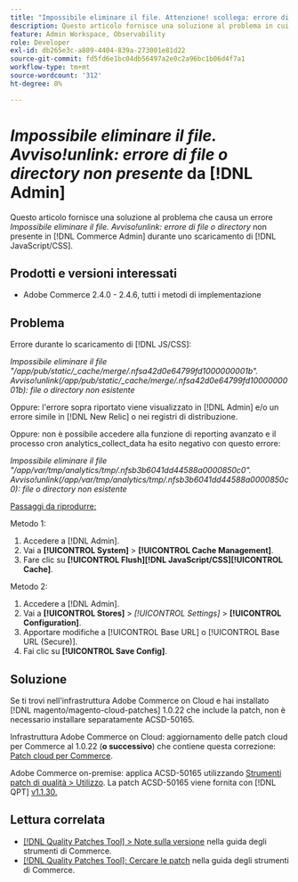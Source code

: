 ```yaml
---
title: "Impossibile eliminare il file. Attenzione! scollega: errore di file o directory non presente da  [!DNL Admin]"
description: Questo articolo fornisce una soluzione al problema in cui viene visualizzato un errore *Il file non può essere eliminato. Avviso!scollega errore di file o directory non presente* da  [!DNL Admin] quando esegui uno svuotamento di  [!DNL Javascript/CSS] .
feature: Admin Workspace, Observability
role: Developer
exl-id: db265e3c-a809-4404-839a-273001e81d22
source-git-commit: fd5fd6e1bc04db56497a2e0c2a96bc1b06d4f7a1
workflow-type: tm+mt
source-wordcount: '312'
ht-degree: 0%

---
```


# *Impossibile eliminare il file. Avviso!unlink: errore di file o directory non presente* da [!DNL Admin]

Questo articolo fornisce una soluzione al problema che causa un errore *Impossibile eliminare il file. Avviso!unlink: errore di file o directory* non presente in [!DNL Commerce Admin] durante uno scaricamento di [!DNL JavaScript/CSS].

## Prodotti e versioni interessati

* Adobe Commerce 2.4.0 - 2.4.6, tutti i metodi di implementazione

## Problema

Errore durante lo scaricamento di [!DNL JS/CSS]:

*Impossibile eliminare il file &quot;/app/pub/static/_cache/merge/.nfsa42d0e64799fd1000000001b&quot;. Avviso!unlink(/app/pub/static/_cache/merge/.nfsa42d0e64799fd1000000001b): file o directory non esistente*

Oppure: l&#39;errore sopra riportato viene visualizzato in [!DNL Admin] e/o un errore simile in [!DNL New Relic] o nei registri di distribuzione.

Oppure: non è possibile accedere alla funzione di reporting avanzato e il processo cron analytics_collect_data ha esito negativo con questo errore:

*Impossibile eliminare il file &quot;/app/var/tmp/analytics/tmp/.nfsb3b6041dd44588a0000850c0&quot;. Avviso!unlink(/app/var/tmp/analytics/tmp/.nfsb3b6041dd44588a0000850c0): file o directory non esistente*

<u>Passaggi da riprodurre:</u>

Metodo 1:

1. Accedere a [!DNL Admin].
1. Vai a **[!UICONTROL System]** > **[!UICONTROL Cache Management]**.
1. Fare clic su **[!UICONTROL Flush][!DNL JavaScript/CSS][!UICONTROL Cache]**.

Metodo 2:

1. Accedere a [!DNL Admin].
1. Vai a **[!UICONTROL Stores]** > *[!UICONTROL Settings]* > **[!UICONTROL Configuration]**.
1. Apportare modifiche a [!UICONTROL Base URL] o [!UICONTROL Base URL (Secure)].
1. Fai clic su **[!UICONTROL Save Config]**.

## Soluzione

Se ti trovi nell&#39;infrastruttura Adobe Commerce on Cloud e hai installato [!DNL magento/magento-cloud-patches] 1.0.22 che include la patch, non è necessario installare separatamente ACSD-50165.

Infrastruttura Adobe Commerce on Cloud: aggiornamento delle patch cloud per Commerce al 1.0.22 (**o successivo**) che contiene questa correzione: [Patch cloud per Commerce](/docs/commerce-cloud-service/user-guide/release-notes/cloud-patches.html).

Adobe Commerce on-premise: applica ACSD-50165 utilizzando [Strumenti patch di qualità > Utilizzo](/docs/commerce-operations/tools/quality-patches-tool/usage.html). La patch ACSD-50165 viene fornita con [!DNL QPT] [v1.1.30.](/docs/commerce-operations/tools/quality-patches-tool/release-notes.html#v1-1-30)

## Lettura correlata

* [[!DNL Quality Patches Tool] > Note sulla versione](/docs/commerce-operations/tools/quality-patches-tool/release-notes.html) nella guida degli strumenti di Commerce.
* [[!DNL Quality Patches Tool]: Cercare le patch](https://experienceleague.adobe.com/tools/commerce-quality-patches/index.html) nella guida degli strumenti di Commerce.
